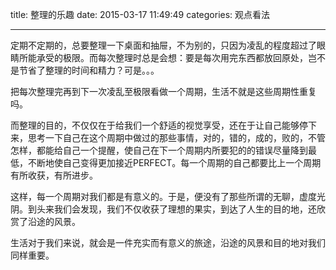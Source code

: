 title: 整理的乐趣
date: 2015-03-17 11:49:49
categories: 观点看法

---

定期不定期的，总要整理一下桌面和抽屉，不为别的，只因为凌乱的程度超过了眼睛所能承受的极限。而每次整理时总是会想：要是每次用完东西都放回原处，岂不是节省了整理的时间和精力？可是。。。


<!--more-->



把每次整理完再到下一次凌乱至极限看做一个周期，生活不就是这些周期性重复吗。

而整理的目的，不仅仅在于给我们一个舒适的视觉享受，还在于让自己能够停下来，思考一下自己在这个周期中做过的那些事情，对的，错的，成的，败的，不管怎样，都能给自己一个提醒，使自己在下一个周期内所要犯的的错误尽量降到最低，不断地使自己变得更加接近PERFECT。每一个周期的自己都要比上一个周期有所收获，有所进步。

这样，每一个周期对我们都是有意义的。于是，便没有了那些所谓的无聊，虚度光阴。到头来我们会发现，我们不仅收获了理想的果实，到达了人生的目的地，还欣赏了沿途的风景。

生活对于我们来说，就会是一件充实而有意义的旅途，沿途的风景和目的地对我们同样重要。